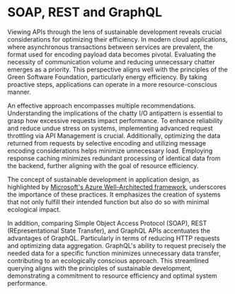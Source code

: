 # SOAP, REST and GraphQL

Viewing APIs through the lens of sustainable development reveals crucial considerations for optimizing their efficiency. In modern cloud applications, where asynchronous transactions between services are prevalent, the format used for encoding payload data becomes pivotal. Evaluating the necessity of communication volume and reducing unnecessary chatter emerges as a priority. This perspective aligns well with the principles of the Green Software Foundation, particularly energy efficiency. By taking proactive steps, applications can operate in a more resource-conscious manner.

An effective approach encompasses multiple recommendations. Understanding the implications of the chatty I/O antipattern is essential to grasp how excessive requests impact performance. To enhance reliability and reduce undue stress on systems, implementing advanced request throttling via API Management is crucial. Additionally, optimizing the data returned from requests by selective encoding and utilizing message encoding considerations helps minimize unnecessary load. Employing response caching minimizes redundant processing of identical data from the backend, further aligning with the goal of resource efficiency.

The concept of sustainable development in application design, as highlighted by [Microsoft's Azure Well-Architected framework](https://learn.microsoft.com/en-us/azure/well-architected/sustainability/sustainability-application-design), underscores the importance of these practices. It emphasizes the creation of systems that not only fulfill their intended function but also do so with minimal ecological impact.

In addition, comparing Simple Object Access Protocol (SOAP), REST (REpresentational State Transfer), and GraphQL APIs accentuates the advantages of GraphQL. Particularly in terms of reducing HTTP requests and optimizing data aggregation. GraphQL's ability to request precisely the needed data for a specific function minimizes unnecessary data transfer, contributing to an ecologically conscious approach. This streamlined querying aligns with the principles of sustainable development, demonstrating a commitment to resource efficiency and optimal system performance.
